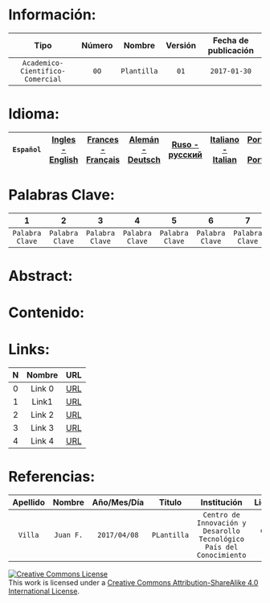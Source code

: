 Información:
=========
Tipo | Número | Nombre | Versión | Fecha de publicación|
 :--: | :--: | :--: | :--: | :--: |
 `Academico-Cientifico-Comercial` | `0O` | `Plantilla` | `01` | `2017-01-30` |
 
Idioma:
============================
`Español` | [Ingles - English](https://URL.com/ "English") | [Frances - Français](https://URL.com/ "Français") | [Alemán - Deutsch](https://URL.com/ "Deutsch")  | [Ruso - русский](https://URL.com/ "Pусский")  | [Italiano - Italian](https://URL.com/ "Italian") | [Portugués - Português](https://URL.com/ "Português")  | [Árabe - العربي](https://URL.com/ "العربي") | [Chino - Chinese](https://URL.com/ "Chino") |
 :--: | :--: | :--: | :--: | :--: | :--: | :--: | :--: | :--: |


Palabras Clave:
============================
1 | 2 | 3 | 4 | 5 | 6 | 7 | 8 |
 :--: | :--: | :--: | :--: | :--: | :--: | :--: | :--: |
 `Palabra Clave` | `Palabra Clave` | `Palabra Clave` | `Palabra Clave` | `Palabra Clave` | `Palabra Clave` | `Palabra Clave` | `Palabra Clave` |


Abstract:
=========





Contenido:
==========




Links:
======================
N | Nombre | URL |
 :--: | :--: | :--: |
 0 | Link 0 | [URL](https://www.google.com "Google") |
 1 | Link1 | [URL](https://www.google.com "Google") |
 2 | Link 2 | [URL](https://www.google.com "Google") |
 3 | Link 3 | [URL](https://www.google.com "Google") |
 4 | Link 4 | [URL](https://www.google.com "Google") |
 
Referencias:
============================
Apellido | Nombre | Año/Mes/Día | Titulo| Institución | Licencia | ISBN/DOI/Reg/SN | URL |
 :--: | :--: | :--: | :--: | :--: | :--: | :--: | :--: |
 `Villa` | `Juan F.` | `2017/04/08` | `PLantilla` | `Centro de Innovación y Desarollo Tecnológico País del Conocimiento` | `CC by SA` | `0000000` | [URL](https://www.paisdelconocimiento.org "Sitio Web de Centro de Innovación y Desarollo Tecnológico País del Conocimiento") |


<a rel="license" href="http://creativecommons.org/licenses/by-sa/4.0/"><img alt="Creative Commons License" style="border-width:0" src="https://i.creativecommons.org/l/by-sa/4.0/80x15.png" /></a><br />This work is licensed under a <a rel="license" href="http://creativecommons.org/licenses/by-sa/4.0/">Creative Commons Attribution-ShareAlike 4.0 International License</a>.
